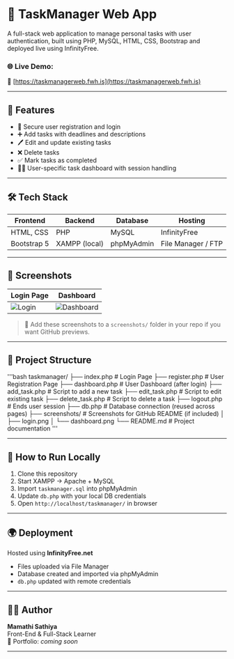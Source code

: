 
# 📝 TaskManager Web App

A full-stack web application to manage personal tasks with user authentication, built using PHP, MySQL, HTML, CSS, Bootstrap and deployed live using InfinityFree.

### 🌐 Live Demo:
🔗 [https://taskmanagerweb.fwh.is](https://taskmanagerweb.fwh.is)

---

## 🚀 Features

- 🔐 Secure user registration and login
- ➕ Add tasks with deadlines and descriptions
- 🖊️ Edit and update existing tasks
- ❌ Delete tasks
- ✅ Mark tasks as completed
- 🧑‍💻 User-specific task dashboard with session handling

---

## 🛠️ Tech Stack

| Frontend      | Backend       | Database  | Hosting        |
|---------------|---------------|-----------|----------------|
| HTML, CSS     | PHP           | MySQL     | InfinityFree   |
| Bootstrap 5   | XAMPP (local) | phpMyAdmin| File Manager / FTP |

---

## 📸 Screenshots

| Login Page | Dashboard |
|------------|-----------|
| ![Login](screenshots/login.png) | ![Dashboard](screenshots/dashboard.png) |

> 📌 Add these screenshots to a `screenshots/` folder in your repo if you want GitHub previews.

---

## 📁 Project Structure
'''bash
taskmanager/
├── index.php              # Login Page
├── register.php           # User Registration Page
├── dashboard.php          # User Dashboard (after login)
├── add_task.php           # Script to add a new task
├── edit_task.php          # Script to edit existing task
├── delete_task.php        # Script to delete a task
├── logout.php             # Ends user session
├── db.php                 # Database connection (reused across pages)
├── screenshots/           # Screenshots for GitHub README (if included)
│   ├── login.png
│   └── dashboard.png
└── README.md              # Project documentation
'''

---

## 🔧 How to Run Locally

1. Clone this repository
2. Start XAMPP → Apache + MySQL
3. Import `taskmanager.sql` into phpMyAdmin
4. Update `db.php` with your local DB credentials
5. Open `http://localhost/taskmanager/` in browser

---

## 🌍 Deployment

Hosted using **InfinityFree.net**  
- Files uploaded via File Manager
- Database created and imported via phpMyAdmin
- `db.php` updated with remote credentials

---

## 👩‍💻 Author

**Mamathi Sathiya**  
Front-End & Full-Stack Learner  
💼 Portfolio: *coming soon*

---


